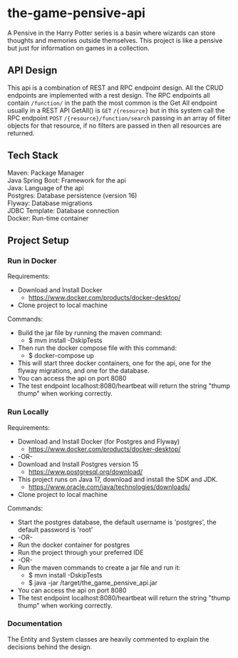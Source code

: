 # the-game-pensive-api
A Pensive in the Harry Potter series is a basin where wizards can store thoughts and memories outside themselves.
This project is like a pensive but just for information on games in a collection.

## API Design
This api is a combination of REST and RPC endpoint design. All the CRUD endpoints are implemented with a rest design.
The RPC endpoints all contain `/function/` in the path the most common is the Get All endpoint 
usually in a REST API GetAll() is `GET` `/{resource}` but in this system call the RPC endpoint `POST` `/{resource}/function/search`
passing in an array of filter objects for that resource, if no filters are passed in then all resources are returned.

## Tech Stack
Maven: Package Manager <br>
Java Spring Boot: Framework for the api <br>
Java: Language of the api <br>
Postgres: Database persistence (version 16) <br>
Flyway: Database migrations <br>
JDBC Template: Database connection <br>
Docker: Run-time container

## Project Setup
### Run in Docker
Requirements: 
- Download and Install Docker
  - https://www.docker.com/products/docker-desktop/
- Clone project to local machine

Commands:
- Build the jar file by running the maven command: 
  - $ mvn install -DskipTests
- Then run the docker compose file with this command:
  - $ docker-compose up
- This will start three docker containers, one for the api, one for the flyway migrations, and one for the database.
- You can access the api on port 8080
- The test endpoint localhost:8080/heartbeat will return the string "thump thump" when working correctly.

### Run Locally
Requirements:
- Download and Install Docker (for Postgres and Flyway)
    - https://www.docker.com/products/docker-desktop/
- -OR-
- Download and Install Postgres version 15
  - https://www.postgresql.org/download/
- This project runs on Java 17, download and install the SDK and JDK.
  - https://www.oracle.com/java/technologies/downloads/
- Clone project to local machine

Commands:
- Start the postgres database, the default username is 'postgres', the default password is 'root'
- -OR- 
- Run the docker container for postgres
- Run the project through your preferred IDE
- -OR-
- Run the maven commands to create a jar file and run it:
  - $ mvn install -DskipTests
  - $ java -jar /target/the_game_pensive_api.jar
- You can access the api on port 8080
- The test endpoint localhost:8080/heartbeat will return the string "thump thump" when working correctly.

### Documentation
The Entity and System classes are heavily commented to explain the decisions behind the design.
